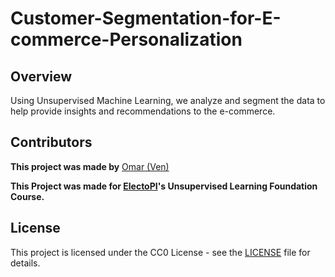 # Customer-Segmentation-for-E-commerce-Personalization

## Overview
Using Unsupervised Machine Learning, we analyze and segment the data to help provide insights and recommendations to the e-commerce.


## Contributors
**This project was made by**
[Omar (Ven)](https://github.com/your-username)

**This Project was made for [ElectoPI](https://electropi.ai/)'s Unsupervised Learning Foundation Course.**

## License
This project is licensed under the CC0 License - see the [LICENSE](LICENSE) file for details.
